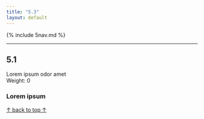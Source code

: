 ```yaml
---
title: "5.3"
layout: default
---
```


{% include 5nav.md %}

---

## 5.1
Lorem ipsum odor amet  
Weight: 0


### Lorem ipsum 


<!-- HTML for Back to Top Button -->
<a href="#" id="back-to-top" title="Back to top">&uarr; back to top &uarr;</a>

<!-- Link to external JS file -->
<script src="{{ "/assets/js/back-to-top.js" | relative_url }}"></script>
        